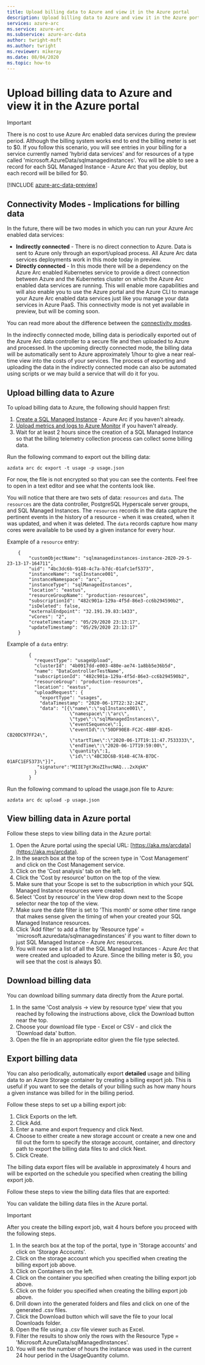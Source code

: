 ```yaml
---
title: Upload billing data to Azure and view it in the Azure portal
description: Upload billing data to Azure and view it in the Azure portal
services: azure-arc
ms.service: azure-arc
ms.subservice: azure-arc-data
author: twright-msft
ms.author: twright
ms.reviewer: mikeray
ms.date: 08/04/2020
ms.topic: how-to
---
```


# Upload billing data to Azure and view it in the Azure portal

> [!IMPORTANT] 
>  There is no cost to use Azure Arc enabled data services during the preview period. Although the billing system works end to end the billing meter is set to $0.  If you follow this scenario, you will see entries in your billing for a service currently named 'hybrid data services' and for resources of a type called 'microsoft.AzureData/sqlmanagedinstances'. You will be able to see a record for each SQL Managed Instance - Azure Arc that you deploy, but each record will be billed for $0.

[!INCLUDE [azure-arc-data-preview](../../../includes/azure-arc-data-preview.md)]

## Connectivity Modes - Implications for billing data

In the future, there will be two modes in which you can run your Azure Arc enabled data services:

- **Indirectly connected** - There is no direct connection to Azure. Data is sent to Azure only through an export/upload process. All Azure Arc data services deployments work in this mode today in preview.
- **Directly connected** - In this mode there will be a dependency on the Azure Arc enabled Kubernetes service to provide a direct connection between Azure and the Kubernetes cluster on which the Azure Arc enabled data services are running. This will enable more capabilities and will also enable you to use the Azure portal and the Azure CLI to manage your Azure Arc enabled data services just like you manage your data services in Azure PaaS.  This connectivity mode is not yet available in preview, but will be coming soon.

You can read more about the difference between the [connectivity modes](/docs/connectivity.md).

In the indirectly connected mode, billing data is periodically exported out of the Azure Arc data controller to a secure file and then uploaded to Azure and processed.  In the upcoming directly connected mode, the billing data will be automatically sent to Azure approximately 1/hour to give a near real-time view into the costs of your services. The process of exporting and uploading the data in the indirectly connected mode can also be automated using scripts or we may build a service that will do it for you.

## Upload billing data to Azure

To upload billing data to Azure, the following should happen first:

1. [Create a SQL Managed Instance](/scenarios/003-create-sqlmiaa-instance.md) - Azure Arc if you haven't already.
1. [Upload metrics and logs to Azure Monitor](/scenarios/007-upload-metrics-and-logs-to-Azure-Monitor.md) if you haven't already.
1. Wait for at least 2 hours since the creation of a SQL Managed Instance so that the billing telemetry collection process can collect some billing data.

Run the following command to export out the billing data:

```console
azdata arc dc export -t usage -p usage.json
```

For now, the file is not encrypted so that you can see the contents. Feel free to open in a text editor and see what the contents look like.

You will notice that there are two sets of data: `resources` and `data`. The `resources` are the data controller, PostgreSQL Hyperscale server groups, and SQL Managed Instances. The `resources` records in the data capture the pertinent events in the history of a resource - when it was created, when it was updated, and when it was deleted. The `data` records capture how many cores were available to be used by a given instance for every hour.

Example of a `resource` entry:

```console
    {
        "customObjectName": "sqlmanagedinstances-instance-2020-29-5-23-13-17-164711",
        "uid": "4bc3dc6b-9148-4c7a-b7dc-01afc1ef5373",
        "instanceName": "sqlInstance001",
        "instanceNamespace": "arc",
        "instanceType": "sqlManagedInstances",
        "location": "eastus",
        "resourceGroupName": "production-resources",
        "subscriptionId": "482c901a-129a-4f5d-86e3-cc6b294590b2",
        "isDeleted": false,
        "externalEndpoint": "32.191.39.83:1433",
        "vCores": "2",
        "createTimestamp": "05/29/2020 23:13:17",
        "updateTimestamp": "05/29/2020 23:13:17"
    }
```

Example of a `data` entry:

```console
        {
          "requestType": "usageUpload",
          "clusterId": "4b0917dd-e003-480e-ae74-1a8bb5e36b5d",
          "name": "DataControllerTestName",
          "subscriptionId": "482c901a-129a-4f5d-86e3-cc6b294590b2",
          "resourceGroup": "production-resources",
          "location": "eastus",
          "uploadRequest": {
            "exportType": "usages",
            "dataTimestamp": "2020-06-17T22:32:24Z",
            "data": "[{\"name\":\"sqlInstance001\",
                       \"namespace\":\"arc\",
                       \"type\":\"sqlManagedInstances\",
                       \"eventSequence\":1, 
                       \"eventId\":\"50DF90E8-FC2C-4BBF-B245-CB20DC97FF24\",
                       \"startTime\":\"2020-06-17T19:11:47.7533333\",
                       \"endTime\":\"2020-06-17T19:59:00\",
                       \"quantity\":1,
                       \"id\":\"4BC3DC6B-9148-4C7A-B7DC-01AFC1EF5373\"}]",
           "signature":"MIIE7gYJKoZIhvcNAQ...2xXqkK"
          }
        }
```

Run the following command to upload the usage.json file to Azure:

```console
azdata arc dc upload -p usage.json
```

## View billing data in Azure portal

Follow these steps to view billing data in the Azure portal:

1. Open the Azure portal using the special URL:  [https://aka.ms/arcdata](https://aka.ms/arcdata).
1. In the search box at the top of the screen type in 'Cost Management' and click on the Cost Management service.
1. Click on the 'Cost analysis' tab on the left.
1. Click the 'Cost by resource' button on the top of the view.
1. Make sure that your Scope is set to the subscription in which your SQL Managed Instance resources were created.
1. Select 'Cost by resource' in the View drop down next to the Scope selector near the top of the view.
1. Make sure the date filter is set to 'This month' or some other time range that makes sense given the timing of when your created your SQL Managed Instance resources.
1. Click 'Add filter' to add a filter by 'Resource type' = 'microsoft.azuredata/sqlmanagedinstances' if you want to filter down to just SQL Managed Instance - Azure Arc resources.
1. You will now see a list of all the SQL Managed Instances - Azure Arc that were created and uploaded to Azure.  Since the billing meter is $0, you will see that the cost is always $0.

## Download billing data

You can download billing summary data directly from the Azure portal.

1. In the same 'Cost analysis -> view by resource type' view that you reached by following the instructions above, click the Download button near the top.
1. Choose your download file type - Excel or CSV - and click the 'Download data' button.
1. Open the file in an appropriate editor given the file type selected.

## Export billing data

You can also periodically, automatically export **detailed** usage and billing data to an Azure Storage container by creating a billing export job. This is useful if you want to see the details of your billing such as how many hours a given instance was billed for in the billing period.

Follow these steps to set up a billing export job:

1. Click Exports on the left.
1. Click Add.
1. Enter a name and export frequency and click Next.
1. Choose to either create a new storage account or create a new one and fill out the form to specify the storage account, container, and directory path to export the billing data files to and click Next.
1. Click Create.

The billing data export files will be available in approximately 4 hours and will be exported on the schedule you specified when creating the billing export job.

Follow these steps to view the billing data files that are exported:

You can validate the billing data files in the Azure portal. 

> [!IMPORTANT]
> After you create the billing export job, wait 4 hours before you proceed with the following steps.

1. In the search box at the top of the portal, type in 'Storage accounts' and click on 'Storage Accounts'.
3. Click on the storage account which you specified when creating the billing export job above.
4. Click on Containers on the left.
5. Click on the container you specified when creating the billing export job above.
6. Click on the folder you specified when creating the billing export job above.
7. Drill down into the generated folders and files and click on one of the generated .csv files.
8. Click the Download button which will save the file to your local Downloads folder.
9. Open the file using a .csv file viewer such as Excel.
10. Filter the results to show only the rows with the Resource Type = 'Microsoft.AzureData/sqlManagedInstances'.
11. You will see the number of hours the instance was used in the current 24 hour period in the UsageQuantity column.
